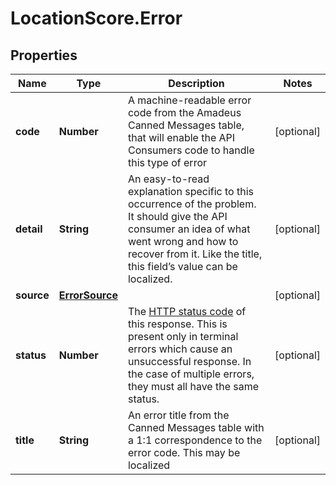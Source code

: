# LocationScore.Error

## Properties

Name | Type | Description | Notes
------------ | ------------- | ------------- | -------------
**code** | **Number** | A machine-readable error code from the Amadeus Canned Messages table, that will enable the API Consumers code to handle this type of error | [optional] 
**detail** | **String** | An easy-to-read explanation specific to this occurrence of the problem. It should give the API consumer an idea of what went wrong and how to recover from it. Like the title, this field’s value can be localized. | [optional] 
**source** | [**ErrorSource**](ErrorSource.md) |  | [optional] 
**status** | **Number** | The [HTTP status code](https://www.iana.org/assignments/http-status-codes/http-status-codes.xhtml) of this response. This is present only in terminal errors which cause an unsuccessful response. In the case of multiple errors, they must all have the same status. | [optional] 
**title** | **String** | An error title from the Canned Messages table with a 1:1 correspondence to the error code. This may be localized | [optional] 



